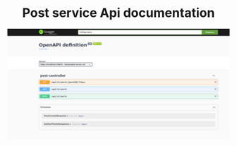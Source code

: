 <h1 style="text-align: center">Post service Api documentation</h1>


<img src="../../../assets/post_service_api.png">